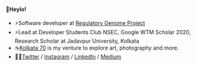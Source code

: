 #### 👋Heylo!
- ⚡Software developer at [Regulatory Genome Project](https://www.cam.ac.uk/research/news/cambridge-launches-regulatory-genome-project)
- ⚡Lead at Developer Students Club NSEC, Google WTM Scholar 2020, Research Scholar at Jadavpur University, Kolkata
- ☕[Kolkata 70](http://www.rajwrita.com/kol70/) is my venture to explore art, photography and more.
- 🙋‍♀️[Twitter](https://twitter.com/rajwrita) / [Instagram](https://www.instagram.com/rajwrita/) / [LinkedIn](https://www.linkedin.com/in/rajwrita-nath/) / [Medium](https://medium.com/@rajwrita)
